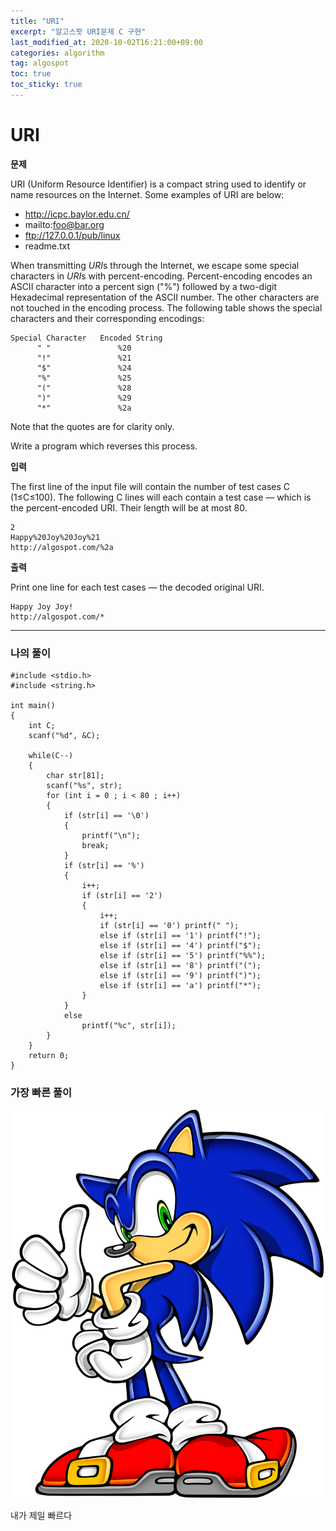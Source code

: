 ```yaml
---
title: "URI"
excerpt: "알고스팟 URI문제 C 구현"
last_modified_at: 2020-10-02T16:21:00+09:00
categories: algorithm
tag: algospot
toc: true
toc_sticky: true
---
```

# URI
**문제**  

URI (Uniform Resource Identifier) is a compact string used to identify or name resources on the Internet. Some examples of URI are below:  

* http://icpc.baylor.edu.cn/
* mailto:foo@bar.org
* ftp://127.0.0.1/pub/linux
* readme.txt

When transmitting *URI*s through the Internet, we escape some special characters in *URI*s with percent-encoding. Percent-encoding encodes an ASCII character into a percent sign ("%") followed by a two-digit Hexadecimal representation of the ASCII number. The other characters are not touched in the encoding process. The following table shows the special characters and their corresponding encodings:  


	Special Character	Encoded String
	      " "	            %20
	      "!"	            %21
	      "$"	            %24
	      "%"	            %25
	      "("	            %28
	      ")"	            %29
	      "*"              	%2a

Note that the quotes are for clarity only.  

Write a program which reverses this process.  

**입력**

The first line of the input file will contain the number of test cases C (1≤C≤100). The following C lines will each contain a test case — which is the percent-encoded URI. Their length will be at most 80.  

	2
	Happy%20Joy%20Joy%21
	http://algospot.com/%2a

**출력**

Print one line for each test cases — the decoded original URI.  

	Happy Joy Joy!
	http://algospot.com/*	

---
### 나의 풀이

	#include <stdio.h>
	#include <string.h>

	int main()
	{
		int C;
		scanf("%d", &C);

		while(C--)
		{
			char str[81];
			scanf("%s", str);
			for (int i = 0 ; i < 80 ; i++)
			{
				if (str[i] == '\0')
				{
					printf("\n");
					break;
				}
				if (str[i] == '%')
				{
					i++;
					if (str[i] == '2')
					{
						i++;
						if (str[i] == '0') printf(" ");
						else if (str[i] == '1') printf("!");
						else if (str[i] == '4') printf("$");
						else if (str[i] == '5') printf("%%");
						else if (str[i] == '8') printf("(");
						else if (str[i] == '9') printf(")");
						else if (str[i] == 'a') printf("*");
					}
				}
				else
					printf("%c", str[i]);
			}
		}
		return 0;
	}

### 가장 빠른 풀이

![sonic](../assets/images/algorithm/sonic.jpg)

내가 제일 빠르다
